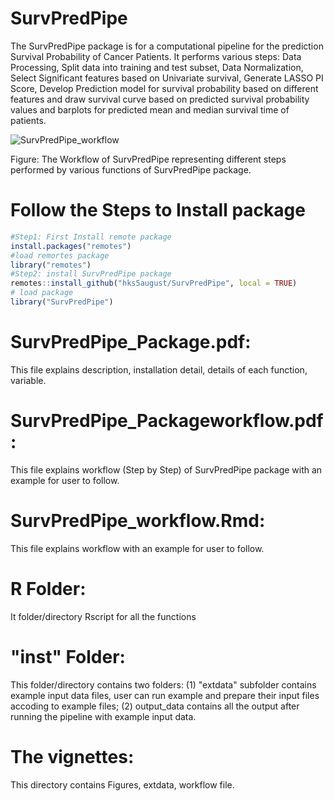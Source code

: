# SurvPredPipe
The SurvPredPipe package is for a computational pipeline for the prediction Survival Probability of Cancer Patients. It performs various steps: Data Processing, Split data into training and test subset, Data Normalization, Select Significant features based on Univariate survival,  Generate LASSO PI Score, Develop Prediction model for survival probability based on different features  and draw survival curve based on predicted survival probability values and barplots for predicted mean and median survival time of patients.



![SurvPredPipe_workflow](https://github.com/hks5august/SurvPredPipe/assets/46756503/795d1d62-9d8a-487f-88b5-7c76d5fdaf6a)

Figure: The Workflow of SurvPredPipe representing different steps performed by various functions of SurvPredPipe package.


# Follow the Steps to Install package 
```r
#Step1: First Install remote package
install.packages("remotes") 
#load remortes package
library("remotes")
#Step2: install SurvPredPipe package
remotes::install_github("hks5august/SurvPredPipe", local = TRUE)
# load package
library("SurvPredPipe") 
```



# SurvPredPipe_Package.pdf:
This file explains description, installation detail, details of each function, variable.

# SurvPredPipe_Packageworkflow.pdf: 
This file explains workflow (Step by Step) of SurvPredPipe package with an example for user to follow.

# SurvPredPipe_workflow.Rmd: 
This file explains workflow with an example for user to follow.

# R Folder:
It folder/directory Rscript for all the functions

# "inst" Folder: 
This folder/directory contains two folders: (1) "extdata" subfolder contains example input data files, user can run example and prepare their input files accoding to example files; (2) output_data contains all the output after running the pipeline with example input data.

# The vignettes: 
This directory contains Figures, extdata, workflow file.


